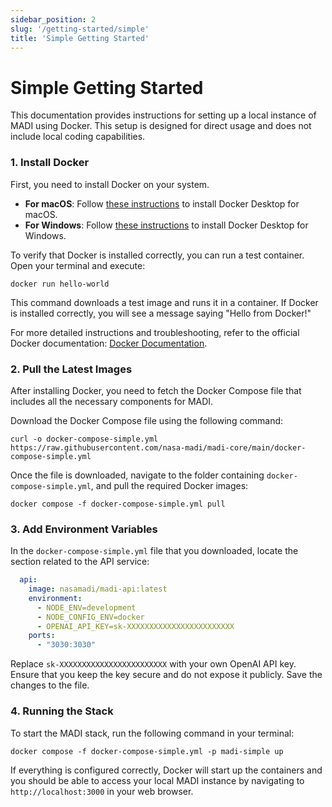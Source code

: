 ```yaml
---
sidebar_position: 2
slug: '/getting-started/simple'
title: 'Simple Getting Started'
---
```


# Simple Getting Started

This documentation provides instructions for setting up a local instance of MADI using Docker. This setup is designed for direct usage and does not include local coding capabilities.

### 1. Install Docker

First, you need to install Docker on your system.

- **For macOS**: Follow [these instructions](https://docs.docker.com/desktop/install/mac-install/) to install Docker Desktop for macOS.
- **For Windows**: Follow [these instructions](https://docs.docker.com/desktop/install/windows-install/) to install Docker Desktop for Windows.

To verify that Docker is installed correctly, you can run a test container. Open your terminal and execute:

```shell
docker run hello-world
```

This command downloads a test image and runs it in a container. If Docker is installed correctly, you will see a message saying "Hello from Docker!"

For more detailed instructions and troubleshooting, refer to the official Docker documentation: [Docker Documentation](https://docs.docker.com/).

### 2. Pull the Latest Images

After installing Docker, you need to fetch the Docker Compose file that includes all the necessary components for MADI.

Download the Docker Compose file using the following command:

```shell
curl -o docker-compose-simple.yml https://raw.githubusercontent.com/nasa-madi/madi-core/main/docker-compose-simple.yml
```

Once the file is downloaded, navigate to the folder containing `docker-compose-simple.yml`, and pull the required Docker images:

```shell
docker compose -f docker-compose-simple.yml pull
```

### 3. Add Environment Variables

In the `docker-compose-simple.yml` file that you downloaded, locate the section related to the API service:

```yaml
  api:
    image: nasamadi/madi-api:latest
    environment:
      - NODE_ENV=development
      - NODE_CONFIG_ENV=docker
      - OPENAI_API_KEY=sk-XXXXXXXXXXXXXXXXXXXXXXXX
    ports:
      - "3030:3030"
```

Replace `sk-XXXXXXXXXXXXXXXXXXXXXXXX` with your own OpenAI API key. Ensure that you keep the key secure and do not expose it publicly. Save the changes to the file.

### 4. Running the Stack

To start the MADI stack, run the following command in your terminal:

```shell
docker compose -f docker-compose-simple.yml -p madi-simple up
```

If everything is configured correctly, Docker will start up the containers and you should be able to access your local MADI instance by navigating to `http://localhost:3000` in your web browser.
